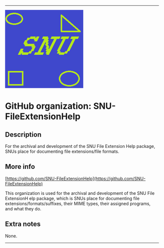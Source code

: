 
***

![SNU_blue_and_gold_legacy_icon.png failed to load. The file may be missing or corrupt. Check the file path for errors first.](/AdditionalInfo/1/SNU-FileExtensionHelp/SNU_blue_and_gold_legacy_icon.png)

# GitHub organization: SNU-FileExtensionHelp

## Description

For the archival and development of the SNU File Extension Help package, SNUs place for documenting file extensions/file formats.

## More info

[https://github.com/SNU-FileExtensionHelp](https://github.com/SNU-FileExtensionHelp)

This organization is used for the archival and development of the SNU File ExtensionH elp package, which is SNUs place for documenting file extensions/formats/suffixes, their MIME types, their assigned programs, and what they do.

## Extra notes

None.

***
